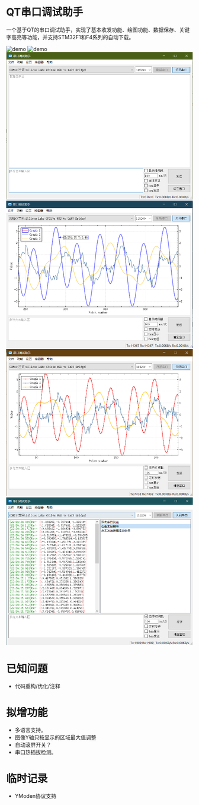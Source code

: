 # QT串口调试助手
  一个基于QT的串口调试助手，实现了基本收发功能、绘图功能、数据保存、关键字高亮等功能，并支持STM32F1和F4系列的自动下载。

![demo](demo.gif)
![demo](screenshoot\demo.gif)
![mainwindow](screenshoot\mainwindow.png)
![graphwindow](screenshoot\graphwindow.png)
![scatterline](screenshoot\scatterline.png)
![multistring](screenshoot\multistring.png)

# 已知问题
  - 代码重构/优化/注释

# 拟增功能
  - 多语言支持。
  - 图像Y轴只按显示的区域最大值调整
  - 自动滚屏开关？
  - 串口热插拔检测。

# 临时记录
  - YModen协议支持